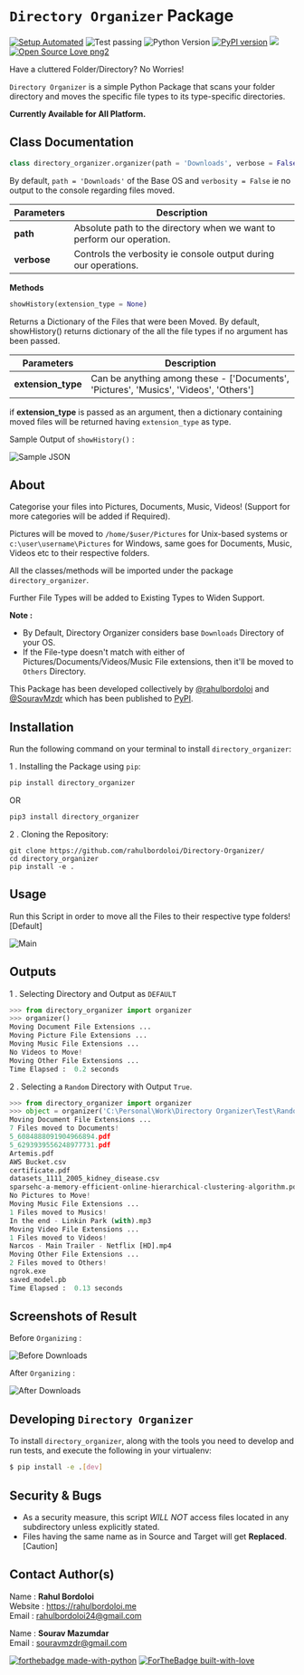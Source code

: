 # `Directory Organizer` Package

[![Setup Automated](https://img.shields.io/badge/setup-automated-blue?logo=gitpod)](https://gitpod.io/from-referrer/)
![Test passing](https://img.shields.io/badge/Tests-passing-brightgreen.svg)
![Python Version](https://img.shields.io/badge/python-3.x-brightgreen.svg)
[![PyPI version](https://badge.fury.io/py/directory-organizer.svg)](https://badge.fury.io/py/directory_organizer)
![](https://img.shields.io/github/last-commit/rahulbordoloi/Directory-Organizer?style=flat-square)
[![Open Source Love png2](https://badges.frapsoft.com/os/v2/open-source.png?v=103)](https://github.com/ellerbrock/open-source-badges/)

Have a cluttered Folder/Directory? No Worries!

`Directory Organizer` is a simple Python Package that scans your folder directory and moves the specific file types to its type-specific directories.

<b> Currently Available for All Platform.  </b>

## Class Documentation

```python
class directory_organizer.organizer(path = 'Downloads', verbose = False)
```
By default, `path = 'Downloads'` of the Base OS and `verbosity = False` ie no output to the console regarding files moved. <br>

| __Parameters__ | __Description__ |
|      ---       |      ---        |
|     __path__   | Absolute path to the directory when we want to perform our operation. |
|    __verbose__ | Controls the verbosity ie console output during our operations. | 

__Methods__

```python
showHistory(extension_type = None)
```
Returns a Dictionary of the Files that were been Moved.
By default, showHistory() returns dictionary of the all the file types if no argument has been passed. <br>

| __Parameters__ | __Description__ |
|    ---         |       ---       |
| __extension_type__ | Can be anything among these - ['Documents', 'Pictures', 'Musics', 'Videos', 'Others'] |

if __extension_type__ is passed as an argument, then a dictionary containing moved files will be returned having `extension_type` as type.

Sample Output of `showHistory()` :

![Sample JSON](.\Test\Snapshots\JSON.png)

## About

Categorise your files into Pictures, Documents, Music, Videos! (Support for more categories will be added if Required).

Pictures will be moved to `/home/$user/Pictures` for Unix-based systems or `c:\user\username\Pictures` for Windows, same goes for Documents, Music, Videos etc to their respective folders.


All the classes/methods will be imported under the package `directory_organizer`.

Further File Types will be added to Existing Types to Widen Support.

<b>Note : </b>
*   By Default, Directory Organizer considers base `Downloads` Directory of your OS.
*   If the File-type doesn't match with either of Pictures/Documents/Videos/Music File extensions, then it'll be moved to `Others` Directory.

This Package has been developed collectively by [@rahulbordoloi](https://github.com/rahulbordoloi) and [@SouravMzdr](https://github.com/SouravMzdr) which has been published to [PyPI](https://pypi.org/project/directory-organizer/).

## Installation

Run the following command on your terminal to install `directory_organizer`: 

1 .  Installing the Package using `pip`:
```python
pip install directory_organizer
```
OR

```python
pip3 install directory_organizer
```

2 . Cloning the Repository:

```
git clone https://github.com/rahulbordoloi/Directory-Organizer/
cd directory_organizer
pip install -e .
```

## Usage

Run this Script in order to move all the Files to their respective type folders! [Default]

![Main](.\Test\Snapshots\directory_organizerMain.png)

<!--
```python
# Importing Libraries
from directory_organizer import organizer

# Main Method
if __name__ == '__main__':
    organizer()
```
-->

## Outputs

1 . Selecting Directory and Output as `DEFAULT`

```python
>>> from directory_organizer import organizer
>>> organizer()
Moving Document File Extensions ...
Moving Picture File Extensions ...
Moving Music File Extensions ...
No Videos to Move!
Moving Other File Extensions ...
Time Elapsed :  0.2 seconds
```

2 . Selecting a `Random` Directory with Output `True`.

```python
>>> from directory_organizer import organizer
>>> object = organizer('C:\Personal\Work\Directory Organizer\Test\Random', True)
Moving Document File Extensions ...
7 Files moved to Documents!
5_6084888091904966894.pdf
5_6293939556248977731.pdf
Artemis.pdf
AWS Bucket.csv
certificate.pdf
datasets_1111_2005_kidney_disease.csv
sparsehc-a-memory-efficient-online-hierarchical-clustering-algorithm.pdf
No Pictures to Move!
Moving Music File Extensions ...
1 Files moved to Musics!
In the end - Linkin Park (with).mp3
Moving Video File Extensions ...
1 Files moved to Videos!
Narcos - Main Trailer - Netflix [HD].mp4
Moving Other File Extensions ...
2 Files moved to Others!
ngrok.exe
saved_model.pb
Time Elapsed :  0.13 seconds
```

## Screenshots of Result

Before `Organizing` :

![Before Downloads](.\Test\Snapshots\Before_Downloads_Main.PNG) 

After `Organizing` :

![After Downloads](.\Test\Snapshots\After_Downloads_Main.PNG) 

## Developing `Directory Organizer`

To install `directory_organizer`, along with the tools you need to develop and run tests, and execute the following in your virtualenv:

```bash
$ pip install -e .[dev]
```

## Security & Bugs

*   As a security measure, this script *WILL NOT* access files located in any subdirectory unless explicitly stated.
*   Files having the same name as in Source and Target will get __Replaced__. [Caution]

## Contact Author(s)

Name : __Rahul Bordoloi__ <br>
Website : https://rahulbordoloi.me <br>
Email : rahulbordoloi24@gmail.com <br>

Name : __Sourav Mazumdar__ <br>
Email : souravmzdr@gmail.com <br>

[![forthebadge made-with-python](http://ForTheBadge.com/images/badges/made-with-python.svg)](https://www.python.org/)
[![ForTheBadge built-with-love](http://ForTheBadge.com/images/badges/built-with-love.svg)](https://github.com/rahulbordoloi/)